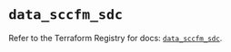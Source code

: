 # `data_sccfm_sdc`

Refer to the Terraform Registry for docs: [`data_sccfm_sdc`](https://registry.terraform.io/providers/ciscodevnet/sccfm/0.2.5/docs/data-sources/sdc).
